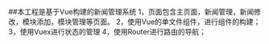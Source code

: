 ##本工程是基于Vue构建的新闻管理系统
1，页面包含主页面，新闻管理，新闻修改，模块添加，模块管理等页面。
2，使用Vue的单文件组件，进行组件的构建；
3，使用Vuex进行状态的管理
4，使用Router进行路由的导航；
